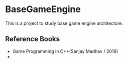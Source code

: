 # BaseGameEngine
This is a project to study base game engine architecture.  
## Reference Books  
- Game Programming in C++(Sanjay Madhav / 2019)
- 
